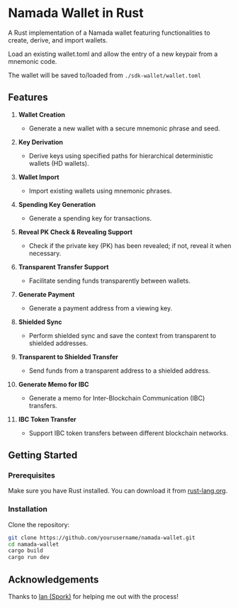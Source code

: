 
# Namada Wallet in Rust

A Rust implementation of a Namada wallet featuring functionalities to create, derive, and import wallets.


Load an existing wallet.toml and allow the entry of a new keypair from a mnemonic code.

The wallet will be saved to/loaded from `./sdk-wallet/wallet.toml`
## Features

1. **Wallet Creation**
   - Generate a new wallet with a secure mnemonic phrase and seed.

2. **Key Derivation**
   - Derive keys using specified paths for hierarchical deterministic wallets (HD wallets).

3. **Wallet Import**
   - Import existing wallets using mnemonic phrases.

4. **Spending Key Generation**
   - Generate a spending key for transactions.

5. **Reveal PK Check & Revealing Support**
   - Check if the private key (PK) has been revealed; if not, reveal it when necessary.

6. **Transparent Transfer Support**
   - Facilitate sending funds transparently between wallets.

7. **Generate Payment**
   - Generate a payment address from a viewing key.

8. **Shielded Sync**
   - Perform shielded sync and save the context from transparent to shielded addresses.

9. **Transparent to Shielded Transfer**
   - Send funds from a transparent address to a shielded address.

10. **Generate Memo for IBC**
    - Generate a memo for Inter-Blockchain Communication (IBC) transfers.

11. **IBC Token Transfer**
    - Support IBC token transfers between different blockchain networks.

 

## Getting Started

### Prerequisites

Make sure you have Rust installed. You can download it from [rust-lang.org](https://www.rust-lang.org/).

### Installation

Clone the repository:

```bash
git clone https://github.com/yourusername/namada-wallet.git
cd namada-wallet
cargo build
cargo run dev
```



## Acknowledgements

Thanks to [Ian (Spork)](https://github.com/iskay) for helping me out with the process!
